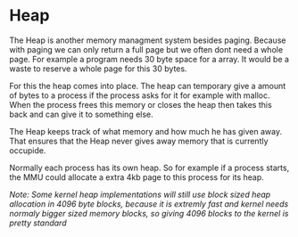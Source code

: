 # Heap
The Heap is another memory managment system besides paging. Because with paging we can only return a full page but we often dont need a whole page. For example a program needs 30 byte space for a array. It would be a waste to reserve a whole page for this 30 bytes.

For this the heap comes into place. The heap can temporary give a amount of bytes to a process if the process asks for it for example with malloc. When the process frees this memory or closes the heap then takes this back and can give it to something else.

The Heap keeps track of what memory and how much he has given away. That ensures that the Heap never gives away memory that is currently occupide.

Normally each process has its own heap. So for example if a process starts, the MMU could allocate a extra 4kb page to this process for its heap. 

*Note: Some kernel heap implementations will still use block sized heap allocation in 4096 byte blocks, because it is extremly fast and kernel needs normaly bigger sized memory blocks, so giving 4096 blocks to the kernel is pretty standard*
